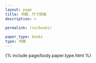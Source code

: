 ```yaml
---
layout: page
title: 书籍，尺寸规格
description: >
 
permalink: /cn/books/

paper_type: books
type: 书籍
---
```

{% include page/body.paper.type.html %}
